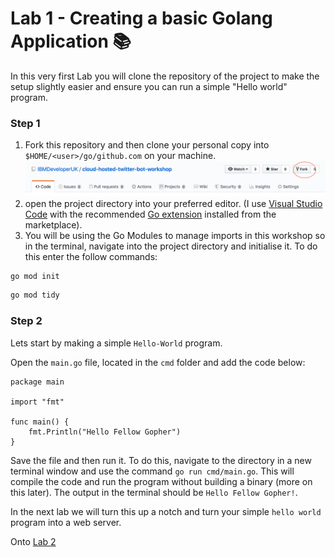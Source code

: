 # Lab 1 - Creating a basic Golang Application :books:

In this very first Lab you will clone the repository of the project to make the setup slightly easier and ensure you can run a simple "Hello world" program.

### Step 1

1. Fork this repository and then clone your personal copy into `$HOME/<user>/go/github.com` on your machine.
![fork repository](./../images/ForkRepo.png)
1. open the project directory into your preferred editor. (I use [Visual Studio Code](https://code.visualstudio.com/) with the recommended [Go extension](https://code.visualstudio.com/docs/languages/go) installed from the marketplace).
2. You will be using the Go Modules to manage imports in this workshop so in the terminal, navigate into the project directory and initialise it. To do this enter the follow commands:

```bash
go mod init
```
```bash
go mod tidy
```

### Step 2

Lets start by making a simple `Hello-World` program.

Open the `main.go` file, located in the `cmd` folder and add the code below:

```golang
package main

import "fmt"

func main() {
    fmt.Println("Hello Fellow Gopher")
}
```

Save the file and then run it. To do this, navigate to the directory in a new terminal window and use the command `go run cmd/main.go`. This will compile the code and run the program without building a binary (more on this later). The output in the terminal should be `Hello Fellow Gopher!`.

In the next lab we will turn this up a notch and turn your simple `hello world` program into a web server.

Onto [Lab 2](./lab-2.md)
